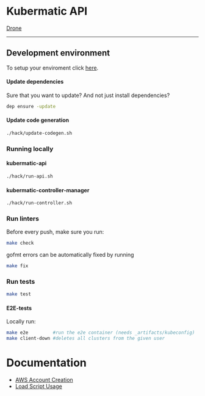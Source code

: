 # Kubermatic API
[Drone](https://drone.loodse.com/kubermatic/kubermatic)

---

## Development environment
To setup your enviroment click [here](docs/setup.md).

#### Update dependencies
Sure that you want to update? And not just install dependencies?
```bash
dep ensure -update
```
#### Update code generation

```bash
./hack/update-codegen.sh
```

### Running locally
#### kubermatic-api

```bash
./hack/run-api.sh
```

#### kubermatic-controller-manager
```bash
./hack/run-controller.sh
```

### Run linters
Before every push, make sure you run:
```bash
make check
```

gofmt errors can be automatically fixed by running
```bash
make fix
```

### Run tests
```bash
make test
```

#### E2E-tests
Locally run:
```bash
make e2e         #run the e2e container (needs _artifacts/kubeconfig)
make client-down #deletes all clusters from the given user
```

# Documentation
- [AWS Account Creation](docs/aws-account-creation.md)
- [Load Script Usage](docs/load-script-usage.md)
